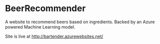 BeerRecommender
===============

A website to recommend beers based on ingredients. Backed by an Azure powered Machine Learning model.

Site is live at http://bartender.azurewebsites.net/
